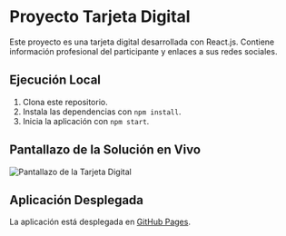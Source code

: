 # Proyecto Tarjeta Digital

Este proyecto es una tarjeta digital desarrollada con React.js. Contiene información profesional del participante y enlaces a sus redes sociales.

## Ejecución Local

1. Clona este repositorio.
2. Instala las dependencias con `npm install`.
3. Inicia la aplicación con `npm start`.

## Pantallazo de la Solución en Vivo

![Pantallazo de la Tarjeta Digital](screenshot.png)

## Aplicación Desplegada

La aplicación está desplegada en [GitHub Pages](URL_de_la_aplicacion_desplegada).
